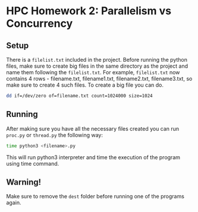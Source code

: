 # HPC Homework 2: Parallelism vs Concurrency

## Setup
There is a `filelist.txt` included in the project. Before running the python files, make sure to create big files in the same directory as the project and name them following the `filelist.txt`. For example, `filelist.txt` now contains 4 rows - filename.txt, filename1.txt, filename2.txt, filename3.txt, so make sure to create 4 such files. To create a big file you can do.
```bash
dd if=/dev/zero of=filename.txt count=1024000 size=1024
```

## Running
After making sure you have all the necessary files created you can run `proc.py` or `thread.py` the following way:
```bash
time python3 <filename>.py
```
This will run python3 interpreter and time the execution of the program using time command.

## Warning!
Make sure to remove the `dest` folder before running one of the programs again.